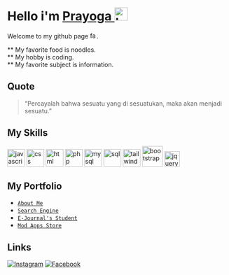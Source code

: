 # Hello i'm [Prayoga <img src="https://em-content.zobj.net/source/microsoft-teams/337/waving-hand_1f44b.png" alt="hello" width="30" />](https://prayogabrd.github.io)
<p>
  Welcome to my github page <img src="https://em-content.zobj.net/thumbs/240/apple/354/winking-face_1f609.png" alt="face" width="15" />.
  
  <!--** I am a student from [SMP N 1 Kedawung](https://www.smpnegeri1kedawung.sch.id).<br />-->
  ** My favorite food is noodles.<br />
  ** My hobby is coding.<br />
  ** My favorite subject is information.<br />
</p>

## Quote
> “Percayalah bahwa sesuatu yang di sesuatukan, maka akan menjadi sesuatu.”

## My Skills
<p>
  <img src="https://raw.githubusercontent.com/deadlyjack/Acode/main/www/res/icon-file/icons/file_type_js.svg" alt="javascript" width="40" />
  <img src="https://raw.githubusercontent.com/deadlyjack/Acode/main/www/res/icon-file/icons/file_type_css.svg" alt="css" width="40" />
  <img src="https://raw.githubusercontent.com/deadlyjack/Acode/main/www/res/icon-file/icons/file_type_html.svg" alt="html" width="40" />
  <img src="https://raw.githubusercontent.com/deadlyjack/Acode/main/www/res/icon-file/icons/file_type_php.svg" alt="php" width="40" />
  <img src="https://raw.githubusercontent.com/deadlyjack/Acode/main/www/res/icon-file/icons/file_type_mysql.svg" alt="mysql" width="40" />
  <img src="https://raw.githubusercontent.com/deadlyjack/Acode/main/www/res/icon-file/icons/file_type_sql.svg" alt="sql" width="40" />
  <img src="https://raw.githubusercontent.com/deadlyjack/Acode/main/www/res/icon-file/icons/file_type_tailwind.svg" alt="tailwind" width="40" />
  <img src="https://getbootstrap.com/docs/5.3/assets/brand/bootstrap-logo-shadow.png" alt="bootstrap" width="47" />
  <img src="https://jquery.com/jquery-wp-content/themes/jquery.com/i/favicon.ico" alt="jquery" width="35" />
</p>

## My Portfolio
* [`About Me`](https://prayogabrd.github.io)
* [`Search Engine`](https://beerde.rf.gd)
* [`E-Journal's Student`](https://ejurnall.rf.gd)
* [`Mod Apps Store`](https://beerdemods.rf.gd)

## Links
[![Instagram](https://img.shields.io/badge/instagram-black?logo=instagram&style=for-the-badge)](https://instagram.com/prayoga_brd)
[![Facebook](https://img.shields.io/badge/facebook-black?logo=facebook&style=for-the-badge)](https://www.facebook.com/profile.php?id=100040228543491)